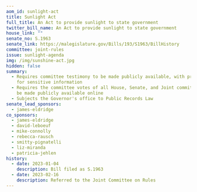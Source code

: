 ```yaml
---
aom_id: sunlight-act
title: Sunlight Act
full_title: An Act to provide sunlight to state government
twitter_bill_name: An Act to provide sunlight to state government
house_link: ""
senate_no: S.1963
senate_link: https://malegislature.gov/Bills/193/S1963/BillHistory
committee: joint-rules
issue: sunlight-agenda
img: /img/sunshine-act.jpg
hidden: false
summary:
  - Requires committee testimony to be made publicly available, with protections
    for sensitive information
  - Requires the committee votes of all House, Senate, and Joint committees to
    be made publicly available online
  - Subjects the Governor's office to Public Records Law
senate_lead_sponsors:
  - james-eldridge
co_sponsors:
  - james-eldridge
  - david-leboeuf
  - mike-connolly
  - rebecca-rausch
  - smitty-pignatelli
  - liz-miranda
  - patricia-jehlen
history:
  - date: 2023-01-04
    description: Bill filed as S.1963
  - date: 2023-02-16
    description: Referred to the Joint Committee on Rules
---
```

